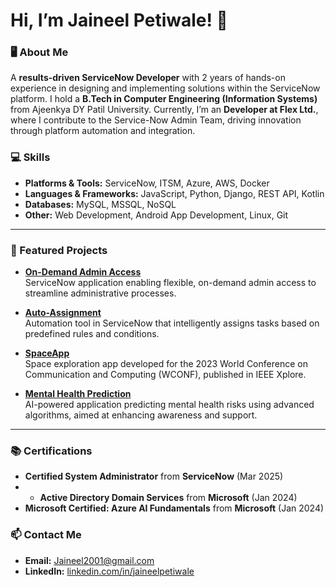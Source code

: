 # Hi, I’m Jaineel Petiwale! 👋

### 🖥️ About Me
A **results-driven ServiceNow Developer** with 2 years of hands-on experience in designing and implementing solutions within the ServiceNow platform. I hold a **B.Tech in Computer Engineering (Information Systems)** from Ajeenkya DY Patil University. Currently, I’m an **Developer at Flex Ltd.**, where I contribute to the Service-Now Admin Team, driving innovation through platform automation and integration.

### 💻 Skills
- **Platforms & Tools:** ServiceNow, ITSM, Azure, AWS, Docker
- **Languages & Frameworks:** JavaScript, Python, Django, REST API, Kotlin
- **Databases:** MySQL, MSSQL, NoSQL
- **Other:** Web Development, Android App Development, Linux, Git

---

### 🚀 Featured Projects

- **[On-Demand Admin Access](https://github.com/ImJaineel/On-Demand-Admin-Access)**  
  ServiceNow application enabling flexible, on-demand admin access to streamline administrative processes.

- **[Auto-Assignment](https://github.com/ImJaineel/Auto-Assignment)**  
  Automation tool in ServiceNow that intelligently assigns tasks based on predefined rules and conditions.

- **[SpaceApp](https://github.com/ADYPU-SpaceApp/SpaceApp)**  
  Space exploration app developed for the 2023 World Conference on Communication and Computing (WCONF), published in IEEE Xplore.

- **[Mental Health Prediction](https://github.com/Leap-Tribe-I/Mental-Health-Prediction)**  
  AI-powered application predicting mental health risks using advanced algorithms, aimed at enhancing awareness and support.

---

### 📚 Certifications
- **Certified System Administrator** from **ServiceNow** (Mar 2025)
- - **Active Directory Domain Services** from **Microsoft** (Jan 2024)
- **Microsoft Certified: Azure AI Fundamentals** from **Microsoft** (Jan 2024)

### 📫 Contact Me
- **Email:** Jaineel2001@gmail.com  
- **LinkedIn:** [linkedin.com/in/jaineelpetiwale](https://linkedin.com/in/jaineelpetiwale)
